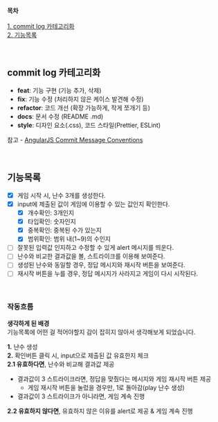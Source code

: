 ### `목차`

[1. commit log 카테고리화](#commit-log-카테고리화)  
[2. 기능목록](#기능목록)

<br>

## commit log 카테고리화

- **feat**: 기능 구현 (기능 추가, 삭제)
- **fix**: 기능 수정 (처리하지 않은 케이스 발견해 수정)
- **refactor**: 코드 개선 (확장 가능하게, 작게 쪼개기 등)
- **docs**: 문서 수정 (README .md)
- **style**: 디자인 요소(.css), 코드 스타일(Prettier, ESLint)

참고 - [AngularJS Commit Message Conventions](https://gist.github.com/stephenparish/9941e89d80e2bc58a153#allowed-type)

<br>

## 기능목록

- [x] 게임 시작 시, 난수 3개를 생성한다.
- [x] input에 제출된 값이 게임에 이용할 수 있는 값인지 확인한다.
  - [x] 개수확인: 3개인지
  - [x] 타입확인: 숫자인지
  - [x] 중복확인: 중복된 수가 있는지
  - [x] 범위확인: 범위 내(1~9)의 수인지
- [ ] 잘못된 입력값 인지하고 수정할 수 있게 alert 메시지를 띄운다.
- [ ] 난수와 비교한 결과값을 볼, 스트라이크를 이용해 보여준다.
- [ ] 생성된 난수와 동일할 경우, 정답 메시지와 재시작 버튼을 보여준다.
- [ ] 재시작 버튼을 누를 경우, 정답 메시지가 사라지고 게임이 다시 시작된다.

<br>

### 작동흐름

**생각하게 된 배경**  
기능목록에 어떤 걸 적어야할지 감이 잡히지 않아서 생각해보게 되었습니다.

**1.** 난수 생성  
**2.** 확인버튼 클릭 시, input으로 제출된 값 유효한지 체크  
**2.1 유효하다면**, 난수와 비교해 결과값 제공

- 결과값이 3 스트라이크라면, 정답을 맞췄다는 메시지와 게임 재시작 버튼 제공
  - 게임 재시작 버튼을 눌렀을 경우만, 1로 돌아감(play 난수 생성)
- 결과값이 3 스트라이크가 아니라면, 게임 계속 진행

**2.2 유효하지 않다면**, 유효하지 않은 이유를 alert로 제공 & 게임 계속 진행

